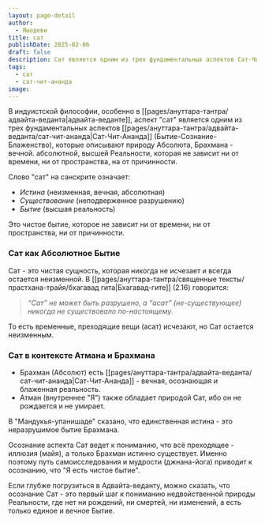 ```yaml
---
layout: page-detail
author:
  - Яшодеви
title: сат
publishDate: 2025-02-06
draft: false
description: Сат является одним из трех фундаментальных аспектов Сат-Чит-Ананда (Бытие-Сознание-Блаженство), которые описывают природу Брахмана - вечной. абсолютной, высшей Реальности, которая не зависит ни от времени, ни от пространства, на от причинности.
tags:
  - сат
  - сат-чит-ананда
image:
---
```

В индуистской философии, особенно в [[pages/ануттара-тантра/адвайта-веданта|адвайта-веданте]], аспект "сат" является одним из трех фундаментальных аспектов [[pages/ануттара-тантра/адвайта-веданта/сат-чит-ананда|Сат-Чит-Ананда]] (Бытие-Сознание-Блаженство), которые описывают природу Абсолюта, Брахмана - вечной. абсолютной, высшей Реальности, которая не зависит ни от времени, ни от пространства, на от причинности.

Слово "сат" на санскрите означает:

- *Истина* (неизменная, вечная, абсолютная)
- *Существование* (неподверженное разрушению)
- *Бытие* (высшая реальность)

Это чистое бытие, которое не зависит ни от времени, ни от пространства, ни от причинности.

### Сат как Абсолютное Бытие

Сат - это чистая сущность, которая никогда не исчезает и всегда остается неизменной. В [[pages/ануттара-тантра/священные тексты/прастхана-трайя/бхагавад гита|Бхагавад-гите]] (2.16) говорится:  

>*“Сат” не может быть разрушено, а “асат” (не-существующее) никогда не существовало по-настоящему.* 

То есть временные, преходящие вещи (асат) исчезают, но Сат остается неизменным.

### Сат в контексте Атмана и Брахмана

- Брахман (Абсолют) есть [[pages/ануттара-тантра/адвайта-веданта/сат-чит-ананда|Сат-Чит-Ананда]] - вечная, осознающая и блаженная реальность.
- Атман (внутреннее "Я") также обладает природой Сат, ибо он не рождается и не умирает.

В "Мандукья-упанишаде" сказано, что единственная истина - это неразрушимое бытие Брахмана.

Осознание аспекта Сат ведет к пониманию, что всё преходящее - иллюзия (майя), а только Брахман истинно существует. Именно поэтому путь самоисследования и мудрости (джнана-йога) приводит к осознанию, что "Я есть чистое бытие".

Если глубже погрузиться в Адвайта-веданту, можно сказать, что осознание Сат - это первый шаг к пониманию недвойственной природы Реальности, где нет ни рождений, ни смертей, ни изменений, а есть только единое и вечное Бытие.